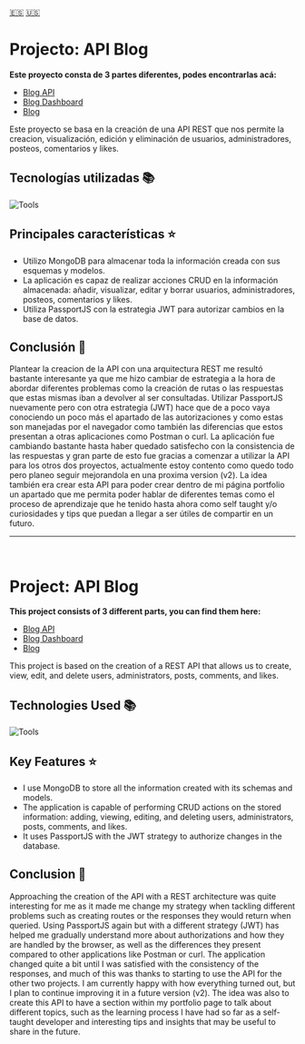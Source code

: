 [:es:](#projecto-api-blog) [:us:](#project-blog-api)
# Projecto: API Blog
**Este proyecto consta de 3 partes diferentes, podes encontrarlas acá:**

 -  [Blog API](https://github.com/lucasmblanco/blog-api-be)
 - [ Blog Dashboard](https://github.com/lucasmblanco/blog-api-admin-dashboard)
 - [Blog](https://github.com/lucasmblanco/blog-api-site)

Este proyecto se basa en la creación de una API REST que nos permite la creacion, visualización, edición y eliminación de usuarios, administradores, posteos, comentarios y likes. 

## Tecnologías utilizadas 📚
![Tools](https://skillicons.dev/icons?i=js,nodejs,expressjs,mongodb)

## Principales características ⭐
 - Utilizo MongoDB para almacenar toda la información creada con sus esquemas y modelos.
 - La aplicación es capaz de realizar acciones CRUD en la información almacenada: añadir, visualizar, editar y borrar usuarios, administradores, posteos, comentarios y likes.
 - Utiliza PassportJS con la estrategia JWT para autorizar cambios en la base de datos. 
## Conclusión 🙌
Plantear la creacion de la API con una arquitectura REST me resultó bastante interesante ya que me hizo cambiar de estrategia a la hora de abordar diferentes problemas como la creación de rutas o las respuestas que estas mismas iban a devolver al ser consultadas. Utilizar PassportJS nuevamente pero con otra estrategia (JWT) hace que de a poco vaya conociendo un poco más el apartado de las autorizaciones y como estas son manejadas por el navegador como también las diferencias que estos presentan a otras aplicaciones como Postman o curl.
La aplicación fue cambiando bastante hasta haber quedado satisfecho con la consistencia de las respuestas y gran parte de esto fue gracias a comenzar a utilizar la API para los otros dos proyectos, actualmente estoy contento como quedo todo pero planeo seguir mejorandola en una proxima version (v2).
La idea también era crear esta API para poder crear dentro de mi página portfolio un apartado que me permita poder hablar de diferentes temas como el proceso de aprendizaje que he tenido hasta ahora como self taught y/o curiosidades y tips que puedan a llegar a ser útiles de compartir en un futuro.
<br/> 
***
<br/>

# Project: API Blog

**This project consists of 3 different parts, you can find them here:**

-   [Blog API](https://github.com/lucasmblanco/blog-api-be)
-   [Blog Dashboard](https://github.com/lucasmblanco/blog-api-admin-dashboard)
-   [Blog](https://github.com/lucasmblanco/blog-api-site)

This project is based on the creation of a REST API that allows us to create, view, edit, and delete users, administrators, posts, comments, and likes.

## Technologies Used 📚

![Tools](https://skillicons.dev/icons?i=js,nodejs,expressjs,mongodb)

## Key Features ⭐

-   I use MongoDB to store all the information created with its schemas and models.
-   The application is capable of performing CRUD actions on the stored information: adding, viewing, editing, and deleting users, administrators, posts, comments, and likes.
-   It uses PassportJS with the JWT strategy to authorize changes in the database.

## Conclusion 🙌

Approaching the creation of the API with a REST architecture was quite interesting for me as it made me change my strategy when tackling different problems such as creating routes or the responses they would return when queried. Using PassportJS again but with a different strategy (JWT) has helped me gradually understand more about authorizations and how they are handled by the browser, as well as the differences they present compared to other applications like Postman or curl. 
The application changed quite a bit until I was satisfied with the consistency of the responses, and much of this was thanks to starting to use the API for the other two projects. I am currently happy with how everything turned out, but I plan to continue improving it in a future version (v2). 
The idea was also to create this API to have a section within my portfolio page to talk about different topics, such as the learning process I have had so far as a self-taught developer and interesting tips and insights that may be useful to share in the future.
